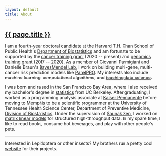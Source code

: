 ```yaml
---
layout: default
title: About
---
```


<h2><a href="{{ page.url }}" style="color:inherit">{{ page.title }}</a></h2>

I am a fourth-year doctoral candidate at the Harvard T.H. Chan School of Public Health's [Department of Biostatistics](https://www.hsph.harvard.edu/biostatistics) and am fortunate to be supported by the [cancer training grant](https://sites.sph.harvard.edu/cancer-training-grant/) (2020 -- present) and [genomics training grant](https://sites.sph.harvard.edu/genomics-training-grant/) (2017 -- 2020). As a member of Giovanni Parmigiani and Danielle Braun's [BayesMendel Lab](https://projects.iq.harvard.edu/bayesmendel), I work on building multi-gene, multi-cancer risk prediction models like [PanelPRO](https://janewliang.github.io/panelpro/). My interests also include machine learning, computational algorithms, and [teaching data science](https://janewliang.github.io/teaching/). 

I was born and raised in the San Francisco Bay Area, where I also received my bachelor's degree in [statistics](http://statistics.berkeley.edu) from UC Berkeley. After graduating, I worked as a programming analysis associate at [Kaiser Permanente](https://healthy.kaiserpermanente.org) before moving to Memphis to be a scientific programmer at the University of Tennessee Health Science Center, Department of Preventive Medicine, [Division of Biostatistics](https://www.uthsc.edu/prevmed/biostatistics/index.php). Under the supervision of [&#346;aunak Sen](http://senresearch.org), I worked on [matrix linear models](https://janewliang.github.io/mlm/) for structured high-throughput data. In my spare time, I like to read books, consume hot beverages, and play with other people's pets. 

---

Interested in Lepidoptera or other insects? My brothers run a pretty cool [website](http://www.lianginsects.com) for their projects. 